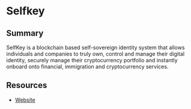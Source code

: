 # Selfkey

## Summary

SelfKey is a blockchain based self-sovereign identity system that allows individuals and companies to truly own, control and manage their digital identity, securely manage their cryptocurrency portfolio and instantly onboard onto financial, immigration and cryptocurrency services.

## Resources
* [Website](https://selfkey.org/)
